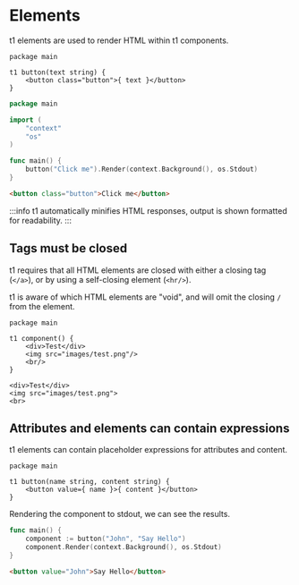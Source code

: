 # Elements

t1 elements are used to render HTML within t1 components.

```t1 title="button.t1"
package main

t1 button(text string) {
	<button class="button">{ text }</button>
}
```

```go title="main.go"
package main

import (
	"context"
	"os"
)

func main() {
	button("Click me").Render(context.Background(), os.Stdout)
}
```

```html title="Output"
<button class="button">Click me</button>
```

:::info
t1 automatically minifies HTML responses, output is shown formatted for readability.
:::

## Tags must be closed

t1 requires that all HTML elements are closed with either a closing tag (`</a>`), or by using a self-closing element (`<hr/>`).

t1 is aware of which HTML elements are "void", and will omit the closing `/` from the element.

```t1 title="button.t1"
package main

t1 component() {
	<div>Test</div>
	<img src="images/test.png"/>
	<br/>
}
```

```t1 title="Output"
<div>Test</div>
<img src="images/test.png">
<br>
```

## Attributes and elements can contain expressions

t1 elements can contain placeholder expressions for attributes and content.

```t1 title="button.t1"
package main

t1 button(name string, content string) {
	<button value={ name }>{ content }</button>
}
```

Rendering the component to stdout, we can see the results.

```go title="main.go"
func main() {
	component := button("John", "Say Hello")
	component.Render(context.Background(), os.Stdout)
}
```

```html title="Output"
<button value="John">Say Hello</button>
```
